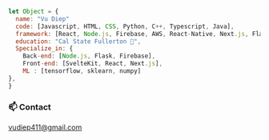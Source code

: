 ```javascript
let Object = {
  name: "Vu Diep"
  code: [Javascript, HTML, CSS, Python, C++, Typescript, Java],
  framework: [React, Node.js, Firebase, AWS, React-Native, Next.js, Flask, Express.js, Django, Spring_boot, SvelteKit],
  education: "Cal State Fullerton 🐘",
  Specialize_in: {
    Back-end: [Node.js, Flask, Firebase],
    Front-end: [SvelteKit, React, Next.js],
    ML : [tensorflow, sklearn, numpy]
},
}
```
<h3 style="font-weight:bold">📫 Contact</h3>
<a href="mailto:vudiep411@gmail.com">vudiep411@gmail.com</a>
